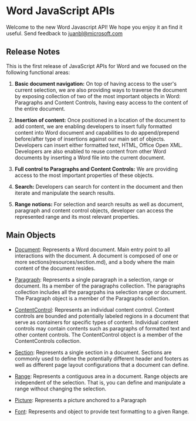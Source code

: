 # Word JavaScript APIs
Welcome to the new Word Javascript API! We hope you enjoy it an find it useful. Send feedback to juanbl@microsoft.com


## Release Notes 

This is the first release of JavaScript APIs for Word and we focused on the following functional areas:
 1. **Basic document navigation:** On top of having access to the user's current selection, we are also providing ways to traverse the document by exposing collection of two of the most important objects in Word: Paragraphs and Content Controls, having easy access to the content of the entire document.

 2. **Insertion of content:** Once positioned in a location of the document to add content, we are enabling developers to insert fully formatted content into Word document and capabilities to do append/prepend before/after type of insertions against our main set of objects. Developers can insert either formatted text, HTML, Office Open XML. Developers are also enabled to reuse content from other Word documents by inserting a Word file into the current document.

 3. **Full control to Paragraphs and Content Controls:** We are providing access to the most important properties of these objects.

 4.  **Search:** Developers can search for content in the document and then iterate and manipulate the search results.

 5. **Range notions:**  For selection and search results as well as document, paragraph and content control objects, developer can access the represented range and its most relevant properties.


## Main Objects  

* [Document](resources/document.md): Represents a Word document. Main entry point to all interactions with the document. A document is composed of one or more sections(resources/section.md), and a body where the main content of the document resides.
* [Paragraph](resources/paragraph.md):  Represents a single paragraph in a selection, range or document. Its a member of the paragraphs collection. The paragraphs collection includes all the paragrpahs ina selection range or document. The Paragraph object is a member of the Paragraphs collection.
* [ContentControl](resources/contentControl.md): Represents an individual content control. Content controls are bounded and potentially labeled regions in a document that serve as containers for specific types of content. Individual content controls may contain contents such as paragraphs of formatted text and other content controls. The ContentControl object is a member of the ContentControls collection.
* [Section](resources/section.md):  Represents a single section in a document. Sections are commonly used to define the potentially different header and footers as well as different page layout configurations that a document can define. 
* [Range](resources/range.md): Represents a contiguous area in a document. Range objects are independent of the selection. That is, you can define and manipulate a range without changing the selection.

* [Picture](resources/picture.md): Represents a picture anchored to a Paragraph
* [Font](resources/font.md): Represents and object to provide text formatting to a given Range.